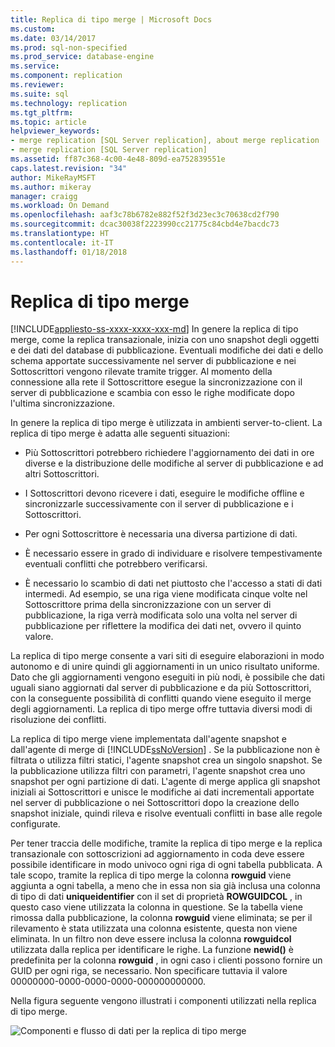```yaml
---
title: Replica di tipo merge | Microsoft Docs
ms.custom: 
ms.date: 03/14/2017
ms.prod: sql-non-specified
ms.prod_service: database-engine
ms.service: 
ms.component: replication
ms.reviewer: 
ms.suite: sql
ms.technology: replication
ms.tgt_pltfrm: 
ms.topic: article
helpviewer_keywords:
- merge replication [SQL Server replication], about merge replication
- merge replication [SQL Server replication]
ms.assetid: ff87c368-4c00-4e48-809d-ea752839551e
caps.latest.revision: "34"
author: MikeRayMSFT
ms.author: mikeray
manager: craigg
ms.workload: On Demand
ms.openlocfilehash: aaf3c78b6782e882f52f3d23ec3c70638cd2f790
ms.sourcegitcommit: dcac30038f2223990cc21775c84cbd4e7bacdc73
ms.translationtype: HT
ms.contentlocale: it-IT
ms.lasthandoff: 01/18/2018
---
```

# <a name="merge-replication"></a>Replica di tipo merge
[!INCLUDE[appliesto-ss-xxxx-xxxx-xxx-md](../../../includes/appliesto-ss-xxxx-xxxx-xxx-md.md)] In genere la replica di tipo merge, come la replica transazionale, inizia con uno snapshot degli oggetti e dei dati del database di pubblicazione. Eventuali modifiche dei dati e dello schema apportate successivamente nel server di pubblicazione e nei Sottoscrittori vengono rilevate tramite trigger. Al momento della connessione alla rete il Sottoscrittore esegue la sincronizzazione con il server di pubblicazione e scambia con esso le righe modificate dopo l'ultima sincronizzazione.  
  
 In genere la replica di tipo merge è utilizzata in ambienti server-to-client. La replica di tipo merge è adatta alle seguenti situazioni:  
  
-   Più Sottoscrittori potrebbero richiedere l'aggiornamento dei dati in ore diverse e la distribuzione delle modifiche al server di pubblicazione e ad altri Sottoscrittori.  
  
-   I Sottoscrittori devono ricevere i dati, eseguire le modifiche offline e sincronizzarle successivamente con il server di pubblicazione e i Sottoscrittori.  
  
-   Per ogni Sottoscrittore è necessaria una diversa partizione di dati.  
  
-   È necessario essere in grado di individuare e risolvere tempestivamente eventuali conflitti che potrebbero verificarsi.  
  
-   È necessario lo scambio di dati net piuttosto che l'accesso a stati di dati intermedi. Ad esempio, se una riga viene modificata cinque volte nel Sottoscrittore prima della sincronizzazione con un server di pubblicazione, la riga verrà modificata solo una volta nel server di pubblicazione per riflettere la modifica dei dati net, ovvero il quinto valore.  
  
 La replica di tipo merge consente a vari siti di eseguire elaborazioni in modo autonomo e di unire quindi gli aggiornamenti in un unico risultato uniforme. Dato che gli aggiornamenti vengono eseguiti in più nodi, è possibile che dati uguali siano aggiornati dal server di pubblicazione e da più Sottoscrittori, con la conseguente possibilità di conflitti quando viene eseguito il merge degli aggiornamenti. La replica di tipo merge offre tuttavia diversi modi di risoluzione dei conflitti.  
  
 La replica di tipo merge viene implementata dall'agente snapshot e dall'agente di merge di [!INCLUDE[ssNoVersion](../../../includes/ssnoversion-md.md)] . Se la pubblicazione non è filtrata o utilizza filtri statici, l'agente snapshot crea un singolo snapshot. Se la pubblicazione utilizza filtri con parametri, l'agente snapshot crea uno snapshot per ogni partizione di dati. L'agente di merge applica gli snapshot iniziali ai Sottoscrittori e unisce le modifiche ai dati incrementali apportate nel server di pubblicazione o nei Sottoscrittori dopo la creazione dello snapshot iniziale, quindi rileva e risolve eventuali conflitti in base alle regole configurate.  
  
 Per tener traccia delle modifiche, tramite la replica di tipo merge e la replica transazionale con sottoscrizioni ad aggiornamento in coda deve essere possibile identificare in modo univoco ogni riga di ogni tabella pubblicata. A tale scopo, tramite la replica di tipo merge la colonna **rowguid** viene aggiunta a ogni tabella, a meno che in essa non sia già inclusa una colonna di tipo di dati **uniqueidentifier** con il set di proprietà **ROWGUIDCOL** , in questo caso viene utilizzata la colonna in questione. Se la tabella viene rimossa dalla pubblicazione, la colonna **rowguid** viene eliminata; se per il rilevamento è stata utilizzata una colonna esistente, questa non viene eliminata. In un filtro non deve essere inclusa la colonna **rowguidcol** utilizzata dalla replica per identificare le righe. La funzione **newid()** è predefinita per la colonna **rowguid** , in ogni caso i clienti possono fornire un GUID per ogni riga, se necessario. Non specificare tuttavia il valore 00000000-0000-0000-0000-000000000000.  
  
 Nella figura seguente vengono illustrati i componenti utilizzati nella replica di tipo merge.  
  
 ![Componenti e flusso di dati per la replica di tipo merge](../../../relational-databases/replication/merge/media/merge.gif "Componenti e flusso di dati per la replica di tipo merge")  
  
  
